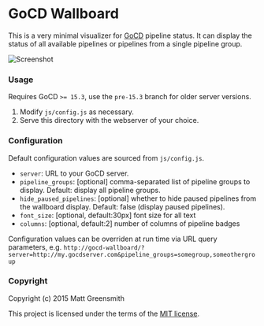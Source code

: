 # GoCD Wallboard

This is a very minimal visualizer for [GoCD](http://go.cd) pipeline status. It can display the status of all available pipelines or pipelines from a single pipeline group.

![Screenshot](/screenshot.png?raw=true)

### Usage

Requires GoCD `>= 15.3`, use the `pre-15.3` branch for older server versions.

1. Modify `js/config.js` as necessary.
2. Serve this directory with the webserver of your choice.

### Configuration

Default configuration values are sourced from `js/config.js`.

- `server`: URL to your GoCD server.
- `pipeline_groups`: [optional] comma-separated list of pipeline groups to display. Default: display all pipeline groups.
- `hide_paused_pipelines`: [optional] whether to hide paused pipelines from the wallboard display. Default: false (display paused pipelines).
- `font_size`: [optional, default:30px] font size for all text
- `columns`: [optional, default:2] number of columns of pipeline badges

Configuration values can be overriden at run time via URL query parameters, e.g. `http://gocd-wallboard/?server=http://my.gocdserver.com&pipeline_groups=somegroup,someothergroup`

### Copyright

Copyright (c) 2015 Matt Greensmith

This project is licensed under the terms of the [MIT license](/LICENSE.txt).
